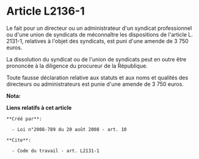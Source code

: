 # Article L2136-1

Le fait pour un directeur ou un administrateur d'un syndicat professionnel ou d'une union de syndicats de méconnaître les
dispositions de l'article L. 2131-1, relatives à l'objet des syndicats, est puni d'une amende de 3 750 euros. 

La dissolution du syndicat ou de l'union de syndicats peut en outre être prononcée à la diligence du procureur de la
République. 

Toute fausse déclaration relative aux statuts et aux noms et qualités des directeurs ou administrateurs est punie d'une
amende de 3 750 euros.

**Nota:**



**Liens relatifs à cet article**

	**Créé par**:

	  - Loi n°2008-789 du 20 août 2008 - art. 10

	**Cite**:

	  - Code du travail - art. L2131-1
